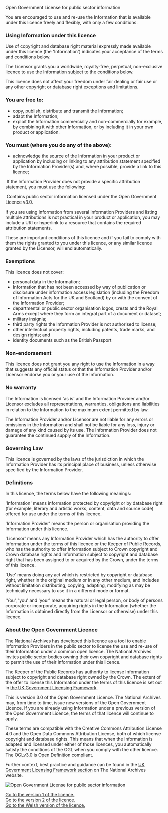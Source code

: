 Open Government License for public sector information

You are encouraged to use and re-use the Information that is available under this licence freely and flexibly, with only a few conditions.

### Using Information under this licence

Use of copyright and database right material expressly made available under this licence (the 'Information') indicates your acceptance of the terms and conditions below.

The Licensor grants you a worldwide, royalty-free, perpetual, non-exclusive licence to use the Information subject to the conditions below.

This licence does not affect your freedom under fair dealing or fair use or any other copyright or database right exceptions and limitations.

### You are free to:

-   copy, publish, distribute and transmit the Information;
-   adapt the Information;
-   exploit the Information commercially and non-commercially for example, by combining it with other Information, or by including it in your own product or application.

### You must (where you do any of the above):

-   acknowledge the source of the Information in your product or application by including or linking to any attribution statement specified by the Information Provider(s) and, where possible, provide a link to this licence;

 If the Information Provider does not provide a specific attribution statement, you must use the following:

 Contains public sector information licensed under the Open Government Licence v3.0.

If you are using Information from several Information Providers and listing multiple attributions is not practical in your product or application, you may include a URI or hyperlink to a resource that contains the required attribution statements.

These are important conditions of this licence and if you fail to comply with them the rights granted to you under this licence, or any similar licence granted by the Licensor, will end automatically.

### Exemptions

This licence does not cover:

-   personal data in the Information;
-   Information that has not been accessed by way of publication or disclosure under information access legislation (including the Freedom of Information Acts for the UK and Scotland) by or with the consent of the Information Provider;
-   departmental or public sector organisation logos, crests and the Royal Arms except where they form an integral part of a document or dataset;
-   military insignia;
-   third party rights the Information Provider is not authorised to license;
-   other intellectual property rights, including patents, trade marks, and design rights; and
-   identity documents such as the British Passport

### Non-endorsement

This licence does not grant you any right to use the Information in a way that suggests any official status or that the Information Provider and/or Licensor endorse you or your use of the Information.

### No warranty

The Information is licensed 'as is' and the Information Provider and/or Licensor excludes all representations, warranties, obligations and liabilities in relation to the Information to the maximum extent permitted by law.

The Information Provider and/or Licensor are not liable for any errors or omissions in the Information and shall not be liable for any loss, injury or damage of any kind caused by its use. The Information Provider does not guarantee the continued supply of the Information.

### Governing Law

This licence is governed by the laws of the jurisdiction in which the Information Provider has its principal place of business, unless otherwise specified by the Information Provider.

### Definitions

In this licence, the terms below have the following meanings:

'Information' means information protected by copyright or by database right (for example, literary and artistic works, content, data and source code) offered for use under the terms of this licence.

'Information Provider' means the person or organisation providing the Information under this licence.

'Licensor' means any Information Provider which has the authority to offer Information under the terms of this licence or the Keeper of Public Records, who has the authority to offer Information subject to Crown copyright and Crown database rights and Information subject to copyright and database right that has been assigned to or acquired by the Crown, under the terms of this licence.

'Use' means doing any act which is restricted by copyright or database right, whether in the original medium or in any other medium, and includes without limitation distributing, copying, adapting, modifying as may be technically necessary to use it in a different mode or format.

'You', 'you' and 'your' means the natural or legal person, or body of persons corporate or incorporate, acquiring rights in the Information (whether the Information is obtained directly from the Licensor or otherwise) under this licence.

### About the Open Government Licence

The National Archives has developed this licence as a tool to enable Information Providers in the public sector to license the use and re-use of their Information under a common open licence. The National Archives invites public sector bodies owning their own copyright and database rights to permit the use of their Information under this licence.

The Keeper of the Public Records has authority to license Information subject to copyright and database right owned by the Crown. The extent of the offer to license this Information under the terms of this licence is set out in [the UK Government Licensing Framework][1].

This is version 3.0 of the Open Government Licence. The National Archives may, from time to time, issue new versions of the Open Government Licence. If you are already using Information under a previous version of the Open Government Licence, the terms of that licence will continue to apply.

These terms are compatible with the Creative Commons Attribution License 4.0 and the Open Data Commons Attribution License, both of which license copyright and database rights. This means that when the Information is adapted and licensed under either of those licences, you automatically satisfy the conditions of the OGL when you comply with the other licence. The OGLv3.0 is Open Definition compliant.

Further context, best practice and guidance can be found in the [UK Government Licensing Framework section][2] on The National Archives website.

![Open Government License for public sector information](Open%20Government%20Licence/ogl-symbol-41px-retina-black.png)

[Go to the version 1 of the licence.][3]  
[Go to the version 2 of the licence.][4]  
[Go to the Welsh version of the licence.][5]

[1]: http://www.nationalarchives.gov.uk/information-management/re-using-public-sector-information/re-use-and-licensing/ukglf/
[2]: http://www.nationalarchives.gov.uk/information-management/re-using-public-sector-information/uk-government-licensing-framework/
[3]: https://www.nationalarchives.gov.uk/doc/open-government-licence/version/1/
[4]: https://www.nationalarchives.gov.uk/doc/open-government-licence/version/2/
[5]: https://www.nationalarchives.gov.uk/doc/open-government-licence-cymraeg/version/3/
